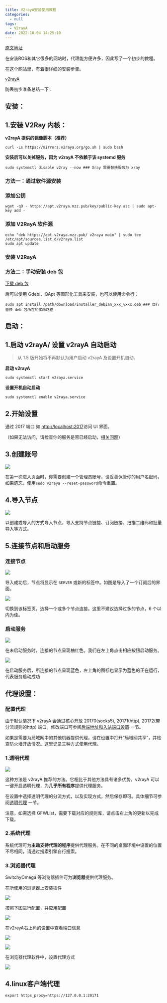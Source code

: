 ```yaml
---
title: V2rayA安装使用教程
categories:
  - null
tags:
  - V2rayA
date: 2022-10-04 14:25:10
---
```


[原文地址](https://zhuanlan.zhihu.com/p/414998586)

在安装ROS和其它很多的网站时，代理能方便许多，因此写了一个初步的教程。

在这个网站里，有着很详细的安装步骤。

[v2rayA](https://link.zhihu.com/?target=https%3A//v2raya.org/)

防丢初步准备总结一下：

## 安装：

## 1.安装 V2Ray 内核：

**v2rayA 提供的镜像脚本（推荐）**

```
curl -Ls https://mirrors.v2raya.org/go.sh | sudo bash
```

**安装后可以关掉服务，因为 v2rayA 不依赖于该 systemd 服务**

```
sudo systemctl disable v2ray --now ### Xray 需要替换服务为 xray
```

### 方法一：通过软件源安装

### 添加公钥

```
wget -qO - https://apt.v2raya.mzz.pub/key/public-key.asc | sudo apt-key add -
```

### 添加 V2RayA 软件源

```
echo "deb https://apt.v2raya.mzz.pub/ v2raya main" | sudo tee /etc/apt/sources.list.d/v2raya.list
sudo apt update
```

### 安装 V2RayA

### 方法二：手动安装 deb 包

[下载 deb 包](https://link.zhihu.com/?target=https%3A//github.com/v2rayA/v2rayA/releases)

后可以使用 Gdebi、QApt 等图形化工具来安装，也可以使用命令行：

```
sudo apt install /path/download/installer_debian_xxx_vxxx.deb ### 自行替换 deb 包所在的实际路径
```

## 启动：

## 1.启动 v2rayA/ 设置 v2rayA 自动启动

> 从 1.5 版开始将不再默认为用户启动 v2rayA 及设置开机自动。

**启动 v2rayA**

```
sudo systemctl start v2raya.service
```

**设置开机自动启动**

```
sudo systemctl enable v2raya.service
```

## 2.开始设置

通过 2017 端口 如 [http://localhost:2017](https://link.zhihu.com/?target=http%3A//localhost%3A2017/)访问 UI 界面。

（如果无法访问，请检查你的服务是否已经启动，[相关问题](https://link.zhihu.com/?target=https%3A//github.com/v2rayA/v2rayA/issues/237)）

## 3.创建账号

![](../../../AAAAAAAAAAAAAAAAAAAAA/_resources/v2-e50d8d16f746ea596f3f157ca4e0b_a65d520723a74dc98.jpg)

在第一次进入页面时，你需要创建一个管理员账号，请妥善保管你的用户名密码，如果遗忘，使用`sudo v2raya --reset-password`命令重置。

## **4.导入节点**

![](../../../AAAAAAAAAAAAAAAAAAAAA/_resources/v2-748385ba1e2960d44d51e80502d5e_9732ade20c1944d3a.jpg)

以创建或导入的方式导入节点，导入支持节点链接、订阅链接、扫描二维码和批量导入等方式。

## **5.连接节点和启动服务**

### 连接节点

![](../../../AAAAAAAAAAAAAAAAAAAAA/_resources/v2-14c6d4ee3dd29d78374f296afbedd_baf42fa9b4e74b2ea.jpg)

导入成功后，节点将显示在 `SERVER` 或新的标签中。如图是导入了一个订阅后的界面。

![](../../../AAAAAAAAAAAAAAAAAAAAA/_resources/v2-91fac87fa097a634f67b0bec2eac1_2b6310dcc01248dfa.jpg)

切换到该标签页，选择一个或多个节点连接。这里不建议选择过多的节点，6 个以内为佳。

### 启动服务

![](../../../AAAAAAAAAAAAAAAAAAAAA/_resources/v2-990905d7a51d7a2a553feba1d5e9a_e1243bee7f4b4435b.jpg)

在未启动服务时，连接的节点呈现柚红色。我们在左上角点击相应按钮启动服务。

![](../../../AAAAAAAAAAAAAAAAAAAAA/_resources/v2-3c3e839830071779a65579afd0042_aa05120f8b8b4ee19.jpg)

在启动服务后，所连接的节点呈现蓝色，左上角的图标也显示为蓝色的正在运行，代表服务启动成功

## 代理设置：

### 配置代理

由于默认情况下 v2rayA 会通过核心开放 20170(socks5), 20171(http), 20172(带分流规则的http) 端口。修改端口可参阅[后端地址和入站端口设置](https://link.zhihu.com/?target=https%3A//v2raya.org/docs/manual/address-port/) 一节。

如果是需要为局域网中的其他机器提供代理，请在设置中打开“局域网共享”，并检查防火墙开放情况。这里记录三种方式使用代理。

### 1.透明代理

![](../../../AAAAAAAAAAAAAAAAAAAAA/_resources/v2-01b4470eaac3b927397e58d109bec_818c7844a3e649f8b.jpg)

这种方法是 v2rayA 推荐的方法。它相比于其他方法具有诸多优势，v2rayA 可以一键开启透明代理，为**几乎所有程序**提供代理服务。

在设置中选择透明代理的分流方式，以及实现方式，然后保存即可。具体细节可参阅[透明代理](https://link.zhihu.com/?target=https%3A//v2raya.org/docs/manual/transparent-proxy/) 一节。

注意，如需选择 GFWList，需要下载对应的规则库，请点击右上角的更新以完成下载。

### 2.系统代理

系统代理可为**主动支持代理的程序**提供代理服务。在不同的桌面环境中设置的位置不尽相同，请通过搜索引擎自行搜索。

### 3.浏览器代理

SwitchyOmega 等浏览器插件可为**浏览器**提供代理服务。

在所使用的浏览器上安装插件

![](../../../AAAAAAAAAAAAAAAAAAAAA/_resources/v2-1dae8e342775d8f26ca4fff259e8a_9936d7fa162d40cea.jpg)

按照下图进行配置，并应用配置

![](../../../AAAAAAAAAAAAAAAAAAAAA/_resources/v2-784b84e5cbee84525097367285899_9b50cb057bef49f49.jpg)

在v2rayA右上角的设置中查看端口信息

![](../../../AAAAAAAAAAAAAAAAAAAAA/_resources/v2-9bfbd08bbeee4e6b5d8f3d3090119_aa2cc44ecfe64fb3b.png)

![](../../../AAAAAAAAAAAAAAAAAAAAA/_resources/v2-b422e3287271a93308e9489b43f0a_a7427a9d56b54dc7a.jpg)

在浏览器代理软件中，设置代理方式

![](../../../AAAAAAAAAAAAAAAAAAAAA/_resources/v2-9a81104a1cb1b5a0446a11b6ad7df_c9f470ad1b414e488.jpg)

## **4.linux客户端代理**

```
export https_proxy=https://127.0.0.1:20171
```